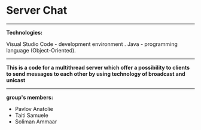 # Server Chat

---
**Technologies:**

Visual Studio Code - development environment .
Java - programming language (Object-Oriented).

---

**This is a code for a multithread server which offer a possibility to clients to send messages to each other by using technology of broadcast and unicast**


---

**group's members:**

- Pavlov Anatolie
- Taiti Samuele
- Soliman Ammaar
